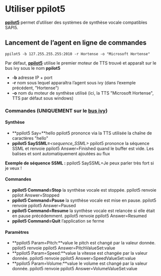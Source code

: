 # Utiliser ppilot5
**[ppilot5](https://github.com/truillet/ivy/blob/master/agents/ppilot5_3.3.zip)** permet d’utiliser des systèmes de synthèse vocale compatibles SAPI5.

## Lancement de l’agent en ligne de commandes
```
ppilot5 -b 127.255.255.255:2010 -r Hortense -o "Microsoft Hortense"
```
Par défaut, **[ppilot5](https://github.com/truillet/ivy/blob/master/agents/ppilot5_3.3.zip)** utilise le premier moteur de TTS trouvé et apparaît sur le bus ivy sous le nom **ppilot5**

* **-b** adresse IP + port
* **-r** nom sous lequel apparaîtra l’agent sous ivy (dans l’exemple précédent, "Hortense")
* **-o** nom du moteur de synthèse utilisé (ici, la TTS "Microsoft Hortense", TTS par défaut sous windows)

### Commandes (UNIQUEMENT sur le [bus ivy](https://github.com/truillet/ivy))

#### Synthèse
* **ppilot5 Say=**hello	ppilot5 prononce via la TTS utilisée la chaîne de caractères "hello"
* **ppilot5 SaySSML=***<sequence_SSML>*	ppilot5 prononce la séquence SSML et renvoie ppilot5 Answer=Finished quand le buffer est vide. Les balises <speak> et </speak> sont automatiquement ajoutées au flux	

**Exemple de séquence SSML :** 
ppilot5 SaySSML=Je peux parler <emphasis level="strong">très fort</emphasis> si je veux !

#### Commandes
* **ppilot5 Command=Stop**	la synthèse vocale est stoppée. ppilot5 renvoie ppilot Answer=Stopped
* **ppilot5 Command=Pause**	la synthèse vocale est mise en pause. ppilot5 renvoie ppilot5 Answer=Paused
* **ppilot5 Command=Resume**	la synthèse vocale est relancée si elle était en pause précédemment. ppilot5 renvoie ppilot5 Answer=Resumed
* **ppilot5 Command=Quit**	l’application se ferme

#### Paramètres
* **ppilot5 Param=Pitch:**value	le pitch est changé par la valeur donnée. ppilot5 renvoie ppilot5 Answer=PitchValueSet:value
* **ppilot5 Param=Speed:**value	la vitesse est changée par la valeur donnée. ppilot5 renvoie ppilot5 Answer=SpeedValueSet:value
* **ppilot5 Param=Volume:**value le volume est changé par la valeur donnée. ppilot5 renvoie ppilot5 Answer=VolumeValueSet:value
